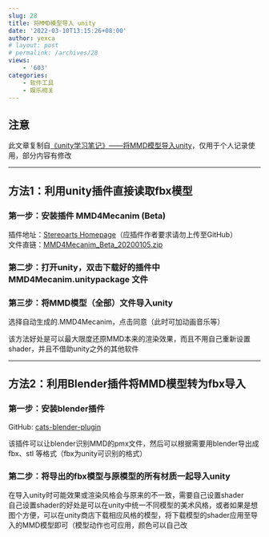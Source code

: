 ```yaml
---
slug: 28
title: 将MMD模型导入 unity
date: '2022-03-10T13:15:26+08:00'
author: yexca
# layout: post
# permalink: /archives/28
views:
    - '603'
categories:
    - 软件工具
    - 娱乐相关
---
```


## 注意

此文章复制自[《unity学习笔记》——将MMD模型导入unity](https://blog.nowcoder.net/n/6edf811b327945fd8143e14a34b0e2f2)，仅用于个人记录使用，部分内容有修改

- - - - - -

## 方法1：利用unity插件直接读取fbx模型

### 第一步：安装插件 MMD4Mecanim (Beta)

插件地址：[Stereoarts Homepage](http://stereoarts.jp/)（应插件作者要求请勿上传至GitHub）  
文件直链：[MMD4Mecanim\_Beta\_20200105.zip](http://stereoarts.jp/MMD4Mecanim_Beta_20200105.zip)

### 第二步：打开unity，双击下载好的插件中 MMD4Mecanim.unitypackage 文件

### 第三步：将MMD模型（全部）文件导入unity

选择自动生成的.MMD4Mecanim，点击同意（此时可加动画音乐等）

该方法好处是可以最大限度还原MMD本来的渲染效果，而且不用自己重新设置shader，并且不借助unity之外的其他软件

- - - - - -

## 方法2：利用Blender插件将MMD模型转为fbx导入

### 第一步：安装blender插件 

GitHub: [cats-blender-plugin](https://github.com/absolute-quantum/cats-blender-plugin)

该插件可以让blender识别MMD的pmx文件，然后可以根据需要用blender导出成fbx、stl 等格式（fbx为unity可识别的格式）

### 第二步：将导出的fbx模型与原模型的所有材质一起导入unity

在导入unity时可能效果或渲染风格会与原来的不一致，需要自己设置shader  
自己设置shader的好处是可以在unity中统一不同模型的美术风格，或者如果是想图个方便，可以在unity商店下载相应风格的模型，将下载模型的shader应用至导入的MMD模型即可（模型动作也可应用，颜色可以自己改